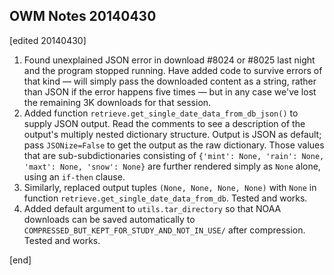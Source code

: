 ## OWM Notes 20140430

[edited 20140430]

 1. Found unexplained JSON error in download #8024 or #8025 last night and the program stopped running. Have added code to survive errors of that kind — will simply pass the downloaded content as a string, rather than JSON if the error happens five times — but in any case we've lost the remaining 3K downloads for that session.
 1. Added function `retrieve.get_single_date_data_from_db_json()` to supply JSON output. Read the comments to see a description of the output's multiply nested dictionary structure. Output is JSON as default; pass `JSONize=False` to get the output as the raw dictionary. Those values that are sub-subdictionaries consisting of `{'mint': None, 'rain': None, 'maxt': None, 'snow': None}` are further rendered simply as `None` alone, using an `if-then` clause.
 1. Similarly, replaced output tuples `(None, None, None, None)` with `None` in function `retrieve.get_single_date_data_from_db`. Tested and works.
 1. Added default argument to `utils.tar_directory` so that NOAA downloads can be saved automatically to `COMPRESSED_BUT_KEPT_FOR_STUDY_AND_NOT_IN_USE/` after compression. Tested and works.

[end]
